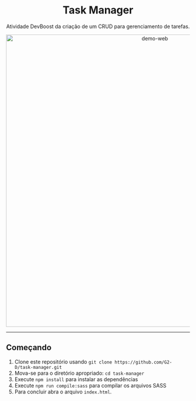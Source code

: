 <h1 align="center">
Task Manager
</h1>

<p align="center">Atividade DevBoost da criação de um CRUD para gerenciamento de tarefas.</p>

<div>
  <p align="center">
    <img src="https://i.imgur.com/YDIEcJU.png" alt="demo-web" width="800">
  <p align="center">
</div>

<hr />

## Começando

1. Clone este repositório usando `git clone https://github.com/G2-D/task-manager.git`
2. Mova-se para o diretório apropriado: `cd task-manager` <br />
3. Execute `npm install` para instalar as dependências <br />
4. Execute `npm run compile:sass` para compilar os arquivos SASS <br />
5. Para concluir abra o arquivo `index.html`.
